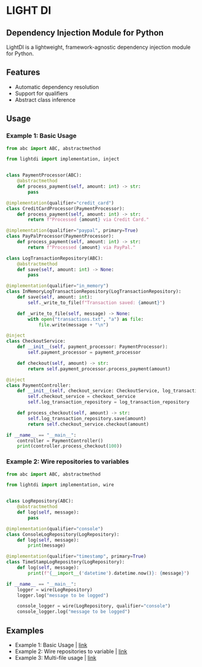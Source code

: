 # LIGHT DI
## Dependency Injection Module for Python

LightDI is a lightweight, framework-agnostic dependency injection module for Python.

## Features

- Automatic dependency resolution
- Support for qualifiers
- Abstract class inference

## Usage
### Example 1: Basic Usage
```python
from abc import ABC, abstractmethod

from lightdi import implementation, inject


class PaymentProcessor(ABC):
    @abstractmethod
    def process_payment(self, amount: int) -> str:
        pass

@implementation(qualifier="credit_card")
class CreditCardProcessor(PaymentProcessor):
    def process_payment(self, amount: int) -> str:
        return f"Processed {amount} via Credit Card."

@implementation(qualifier="paypal", primary=True)
class PayPalProcessor(PaymentProcessor):
    def process_payment(self, amount: int) -> str:
        return f"Processed {amount} via PayPal."

class LogTransactionRepository(ABC):
    @abstractmethod
    def save(self, amount: int) -> None:
        pass

@implementation(qualifier="in_memory")
class InMemoryLogTransactionRepository(LogTransactionRepository):
    def save(self, amount: int):
        self._write_to_file(f"Transaction saved: {amount}")

    def _write_to_file(self, message) -> None:
        with open("transactions.txt", "a") as file:
            file.write(message + "\n")

@inject
class CheckoutService:
    def __init__(self, payment_processor: PaymentProcessor):
        self.payment_processor = payment_processor

    def checkout(self, amount) -> str:
        return self.payment_processor.process_payment(amount)

@inject
class PaymentController:
    def __init__(self, checkout_service: CheckoutService, log_transaction_repository: LogTransactionRepository):
        self.checkout_service = checkout_service
        self.log_transaction_repository = log_transaction_repository

    def process_checkout(self, amount) -> str:
        self.log_transaction_repository.save(amount)
        return self.checkout_service.checkout(amount)

if __name__ == "__main__":
    controller = PaymentController()
    print(controller.process_checkout(100))

```

### Example 2: Wire repositories to variables
```python
from abc import ABC, abstractmethod

from lightdi import implementation, wire


class LogRepository(ABC):
    @abstractmethod
    def log(self, message):
        pass

@implementation(qualifier="console")
class ConsoleLogRepository(LogRepository):
    def log(self, message):
        print(message)

@implementation(qualifier="timestamp", primary=True)
class TimeStampLogRepository(LogRepository):
    def log(self, message):
        print(f"{__import__('datetime').datetime.now()}: {message}")

if __name__ == "__main__":
    logger = wire(LogRepository)
    logger.log("message to be logged")

    console_logger = wire(LogRepository, qualifier="console")
    console_logger.log("message to be logged")

```

## Examples
- Example 1: Basic Usage | [link](examples/example_1.py)
- Example 2: Wire repositories to variable | [link](examples/example_2.py) 
- Example 3: Multi-file usage | [link](examples/example_3)
